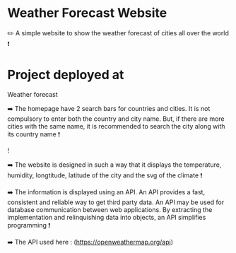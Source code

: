 # Weather Forecast Website
✏️ A simple website to show the weather forecast of cities all over the world ❗
 
 # Project deployed at
 Weather forecast



➡️ The homepage have 2 search bars for countries and cities. It is not compulsory to enter both the country and city name. But, if there are more cities with the same name, it is recommended to search the city along with its country name ❗

!

➡️ The website is designed in such a way that it displays the temperature, humidity, longtitude, latitude of the city and the svg of the climate ❗



➡️ The information is displayed using an API. An API provides a fast, consistent and reliable way to get third party data. An API may be used for database communication between web applications. By extracting the implementation and relinquishing data into objects, an API simplifies programming ❗

➡️ The API used here : (https://openweathermap.org/api)

